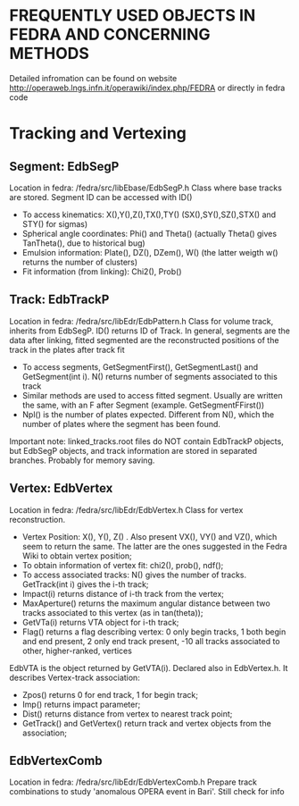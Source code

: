 # FREQUENTLY USED OBJECTS IN FEDRA AND CONCERNING METHODS
Detailed infromation can be found on website http://operaweb.lngs.infn.it/operawiki/index.php/FEDRA or directly in fedra code
# Tracking and Vertexing
## Segment: EdbSegP
Location in fedra: /fedra/src/libEbase/EdbSegP.h 
Class where base tracks are stored. Segment ID can be accessed with ID() 
* To access kinematics: X(),Y(),Z(),TX(),TY() (SX(),SY(),SZ(),STX() and STY() for sigmas) 
* Spherical angle coordinates: Phi() and Theta() (actually Theta() gives TanTheta(), due to historical bug) 
* Emulsion information: Plate(), DZ(), DZem(), W() (the latter weigth w() returns the number of clusters) 
* Fit information (from linking): Chi2(), Prob() 

## Track: EdbTrackP
Location in fedra: /fedra/src/libEdr/EdbPattern.h
Class for volume track, inherits from EdbSegP. ID() returns ID of Track.
In general, segments are the data after linking, fitted segmented are the reconstructed positions of the track in the plates after track fit
* To access segments, GetSegmentFirst(), GetSegmentLast() and GetSegment(int i). N() returns number of segments associated to this track 
* Similar methods are used to access fitted segment. Usually are written the same, with an F after Segment (example. GetSegmentFFirst())
* Npl() is the number of plates expected. Different from N(), which the number of plates where the segment has been found.

Important note: linked_tracks.root files do NOT contain EdbTrackP objects, but EdbSegP objects, and track information are stored in separated branches. Probably for memory saving.

## Vertex: EdbVertex
Location in fedra: /fedra/src/libEdr/EdbVertex.h
Class for vertex reconstruction. 
* Vertex Position: X(), Y(), Z() . Also present VX(), VY() and VZ(), which seem to return the same. The latter are the ones suggested in the Fedra Wiki to obtain vertex position;
* To obtain information of vertex fit: chi2(), prob(), ndf(); 
* To access associated tracks: N() gives the number of tracks. GetTrack(int i) gives the i-th track; 
* Impact(i) returns distance of i-th track from the vertex; 
* MaxAperture() returns the maximum angular distance between two tracks associated to this vertex (as in tan(theta)); 
* GetVTa(i) returns VTA object for i-th track; 
* Flag() returns a flag describing vertex: 0 only begin tracks, 1 both begin and end present, 2 only end track present, -10 all tracks associated to other, higher-ranked, vertices

EdbVTA is the object returned by GetVTA(i). Declared also in EdbVertex.h. It describes Vertex-track association:
* Zpos() returns 0 for end track, 1 for begin track; 
* Imp() returns impact parameter; 
* Dist() returns distance from vertex to nearest track point; 
* GetTrack() and GetVertex() return track and vertex objects from the association; 

## EdbVertexComb
Location in fedra: /fedra/src/libEdr/EdbVertexComb.h
Prepare track combinations to study 'anomalous OPERA event in Bari'. Still check for info